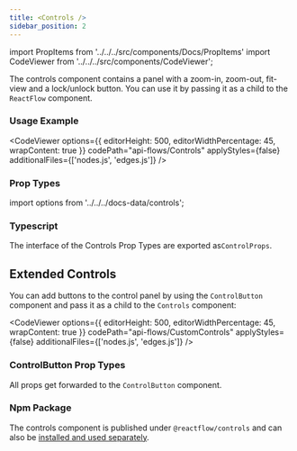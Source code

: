 ```yaml
---
title: <Controls />
sidebar_position: 2
---
```


import PropItems from '../../../src/components/Docs/PropItems'
import CodeViewer from '../../../src/components/CodeViewer';

The controls component contains a panel with a zoom-in, zoom-out, fit-view and a lock/unlock button. You can use it by passing it as a child to the `ReactFlow` component.

### Usage Example

<CodeViewer options={{ editorHeight: 500, editorWidthPercentage: 45, wrapContent: true }} codePath="api-flows/Controls" applyStyles={false} additionalFiles={['nodes.js', 'edges.js']} />

### Prop Types

import options from '../../../docs-data/controls';

<PropItems props={options} />

### Typescript

The interface of the Controls Prop Types are exported as`ControlProps`.

## Extended Controls

You can add buttons to the control panel by using the `ControlButton` component and pass it as a child to the `Controls` component:

<CodeViewer options={{ editorHeight: 500, editorWidthPercentage: 45, wrapContent: true }} codePath="api-flows/CustomControls" applyStyles={false} additionalFiles={['nodes.js', 'edges.js']} />

### ControlButton Prop Types

All props get forwarded to the `ControlButton` component.

### Npm Package

The controls component is published under `@reactflow/controls` and can also be [installed and used separately](/docs/concepts/packages/#reactflowcontrols).
